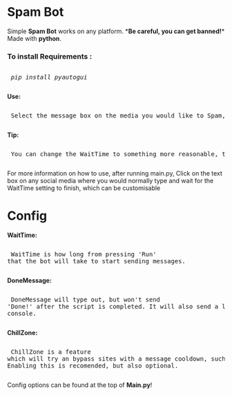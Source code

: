 # Spam Bot
<p>Simple <b>Spam Bot</b> works on any platform. *<b>Be careful, you can get banned!</b>* Made with <b>python</b>.

<h3>To install <b>Requirements :</b></h3> 
	 <pre><p> <i>pip install pyautogui</i></p></pre>
<b>Use: </b>
	<pre><p> Select the message box on the media you would like to Spam, then click 'RUN' on your IDE.</p></pre>
<b>Tip: </b>
	<pre><p> You can change the WaitTime to something more reasonable, this is set in <b>seconds</b>. Recomended is <B>10</b></p></pre>



<p> For more information on how to use, after running main.py, Click on the text box on any social media where you would normally type and wait for the WaitTime setting to finish, which can be customisable </p>


# Config
<b>WaitTime: </b> 
	 <pre><p> WaitTime is how long from pressing 'Run' that the bot will take to start sending messages. </p></pre>
<b>DoneMessage: </b>
	<pre><p> DoneMessage will type out, but won't send 'Done!' after the script is completed. It will also send a log in the console. </p></pre>
<b>ChillZone: </b>
	<pre><p> ChillZone is a feature which will try an bypass sites with a message cooldown, such as discord. Enabling this is recomended, but also optional. </p></pre>
	
	
	
<p> Config options can be found at the top of <b>Main.py</b>! </p>
